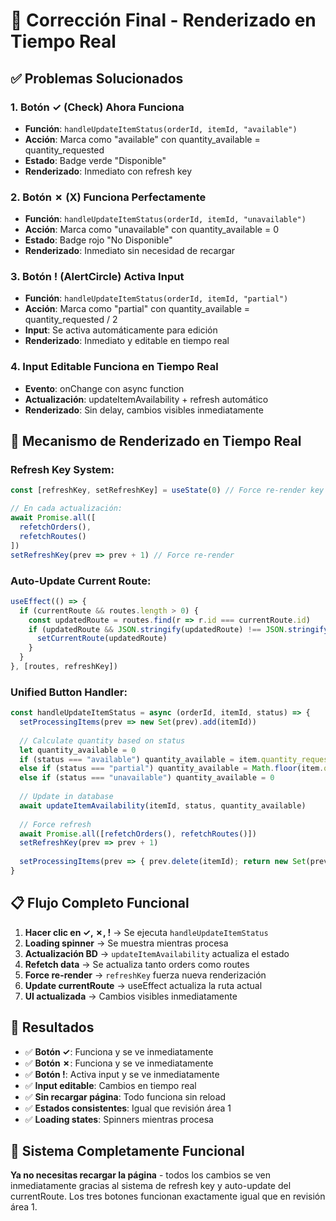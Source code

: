 # 🚀 Corrección Final - Renderizado en Tiempo Real

## ✅ **Problemas Solucionados**

### **1. Botón ✓ (Check) Ahora Funciona**
- **Función**: `handleUpdateItemStatus(orderId, itemId, "available")`
- **Acción**: Marca como "available" con quantity_available = quantity_requested
- **Estado**: Badge verde "Disponible"
- **Renderizado**: Inmediato con refresh key

### **2. Botón ✗ (X) Funciona Perfectamente**
- **Función**: `handleUpdateItemStatus(orderId, itemId, "unavailable")`
- **Acción**: Marca como "unavailable" con quantity_available = 0
- **Estado**: Badge rojo "No Disponible"
- **Renderizado**: Inmediato sin necesidad de recargar

### **3. Botón ! (AlertCircle) Activa Input**
- **Función**: `handleUpdateItemStatus(orderId, itemId, "partial")`
- **Acción**: Marca como "partial" con quantity_available = quantity_requested / 2
- **Input**: Se activa automáticamente para edición
- **Renderizado**: Inmediato y editable en tiempo real

### **4. Input Editable Funciona en Tiempo Real**
- **Evento**: onChange con async function
- **Actualización**: updateItemAvailability + refresh automático
- **Renderizado**: Sin delay, cambios visibles inmediatamente

## 🔧 **Mecanismo de Renderizado en Tiempo Real**

### **Refresh Key System:**
```javascript
const [refreshKey, setRefreshKey] = useState(0) // Force re-render key

// En cada actualización:
await Promise.all([
  refetchOrders(),
  refetchRoutes()
])
setRefreshKey(prev => prev + 1) // Force re-render
```

### **Auto-Update Current Route:**
```javascript
useEffect(() => {
  if (currentRoute && routes.length > 0) {
    const updatedRoute = routes.find(r => r.id === currentRoute.id)
    if (updatedRoute && JSON.stringify(updatedRoute) !== JSON.stringify(currentRoute)) {
      setCurrentRoute(updatedRoute)
    }
  }
}, [routes, refreshKey])
```

### **Unified Button Handler:**
```javascript
const handleUpdateItemStatus = async (orderId, itemId, status) => {
  setProcessingItems(prev => new Set(prev).add(itemId))
  
  // Calculate quantity based on status
  let quantity_available = 0
  if (status === "available") quantity_available = item.quantity_requested
  else if (status === "partial") quantity_available = Math.floor(item.quantity_requested / 2)
  else if (status === "unavailable") quantity_available = 0
  
  // Update in database
  await updateItemAvailability(itemId, status, quantity_available)
  
  // Force refresh
  await Promise.all([refetchOrders(), refetchRoutes()])
  setRefreshKey(prev => prev + 1)
  
  setProcessingItems(prev => { prev.delete(itemId); return new Set(prev) })
}
```

## 📋 **Flujo Completo Funcional**

1. **Hacer clic en ✓, ✗, !** → Se ejecuta `handleUpdateItemStatus`
2. **Loading spinner** → Se muestra mientras procesa
3. **Actualización BD** → `updateItemAvailability` actualiza el estado
4. **Refetch data** → Se actualiza tanto orders como routes
5. **Force re-render** → `refreshKey` fuerza nueva renderización
6. **Update currentRoute** → useEffect actualiza la ruta actual
7. **UI actualizada** → Cambios visibles inmediatamente

## 🎯 **Resultados**

- ✅ **Botón ✓**: Funciona y se ve inmediatamente
- ✅ **Botón ✗**: Funciona y se ve inmediatamente  
- ✅ **Botón !**: Activa input y se ve inmediatamente
- ✅ **Input editable**: Cambios en tiempo real
- ✅ **Sin recargar página**: Todo funciona sin reload
- ✅ **Estados consistentes**: Igual que revisión área 1
- ✅ **Loading states**: Spinners mientras procesa

## 🚀 **Sistema Completamente Funcional**

**Ya no necesitas recargar la página** - todos los cambios se ven inmediatamente gracias al sistema de refresh key y auto-update del currentRoute. Los tres botones funcionan exactamente igual que en revisión área 1.